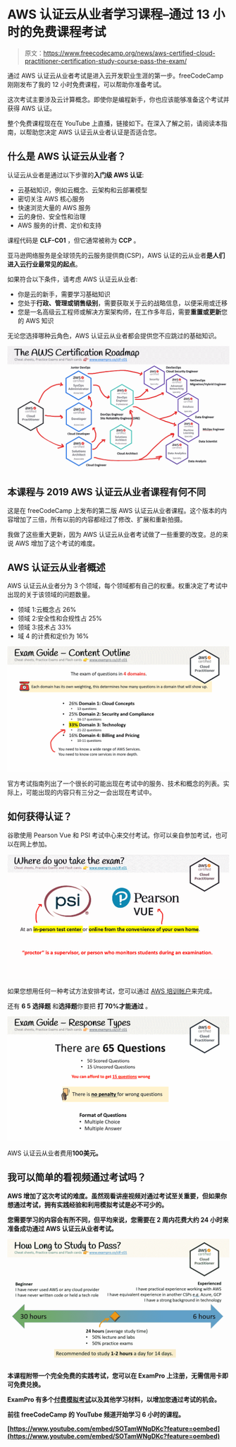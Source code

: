 # AWS 认证云从业者学习课程–通过 13 小时的免费课程考试

> 原文：<https://www.freecodecamp.org/news/aws-certified-cloud-practitioner-certification-study-course-pass-the-exam/>

通过 AWS 认证云从业者考试是进入云开发职业生涯的第一步。freeCodeCamp 刚刚发布了我的 12 小时免费课程，可以帮助你准备考试。

这次考试主要涉及云计算概念。即使你是编程新手，你也应该能够准备这个考试并获得 AWS 认证。

整个免费课程现在在 YouTube 上直播，链接如下。在深入了解之前，请阅读本指南，以帮助您决定 AWS 认证云从业者认证是否适合您。

## 什么是 AWS 认证云从业者？

认证云从业者是通过以下步骤的**入门级 AWS 认证**:

*   云基础知识，例如云概念、云架构和云部署模型
*   密切关注 AWS 核心服务
*   快速浏览大量的 AWS 服务
*   云的身份、安全性和治理
*   AWS 服务的计费、定价和支持

课程代码是 **CLF-C01** ，但它通常被称为 **CCP** 。

亚马逊网络服务是全球领先的云服务提供商(CSP)，AWS 认证的云从业者**是人们进入云行业最常见的起点**。

如果符合以下条件，请考虑 AWS 认证云从业者:

*   你是云的新手，需要学习基础知识
*   您处于**行政、管理或销售级别**，需要获取关于云的战略信息，以便采用或迁移
*   您是一名高级云工程师或解决方案架构师，在工作多年后，需要**重置或更新**您的 AWS 知识

无论您选择哪种云角色，AWS 认证云从业者都会提供您不应跳过的基础知识。

![image-43](img/794bc56e3b6fde7d2dd9dbe47ff24787.png)

## 本课程与 2019 AWS 认证云从业者课程有何不同

这是在 freeCodeCamp 上发布的第二版 AWS 认证云从业者课程。这个版本的内容增加了三倍，所有以前的内容都经过了修改、扩展和重新拍摄。

我做了这些重大更新，因为 AWS 认证云从业者考试做了一些重要的改变。总的来说 AWS 增加了这个考试的难度。

## AWS 认证云从业者概述

AWS 认证云从业者分为 3 个领域，每个领域都有自己的权重。权重决定了考试中出现的关于该领域的问题数量。

*   领域 1:云概念占 26%
*   领域 2:安全性和合规性占 25%
*   领域 3:技术占 33%
*   域 4 的计费和定价为 16%

![image-47](img/e95b81ea0a63c8baded7bc4193e0136b.png)

官方考试指南列出了一个很长的可能出现在考试中的服务、技术和概念的列表。实际上，可能出现的内容只有三分之一会出现在考试中。

## 如何获得认证？

谷歌使用 Pearson Vue 和 PSI 考试中心来交付考试。你可以亲自参加考试，也可以在网上参加。

![image-45](img/aa67cfdaf29bf7584c5457fc5dd792e7.png)

如果您想用任何一种考试方法安排考试，您可以通过 [AWS 培训帐户](https://aws.amazon.com/certification/certification-prep/testing/)来完成。

还有 ****6** 5 **选择题**** 和**选择题**你要把 ****打 70%才能通过**** 。

![image-46](img/5d37052e0baacd5ff8b14da3252b01ce.png)

AWS 认证云从业者费用****100**美元。******

## **我可以简单的看视频通过考试吗？**

**AWS 增加了这次考试的难度。虽然观看讲座视频对通过考试至关重要，但如果你想通过考试，拥有实践经验和利用模拟考试是必不可少的。**

**您需要学习的内容会有所不同，但平均来说，您需要在 2 周内花费大约 24 小时来准备成功通过 AWS 认证云从业者考试。**

**![image-44](img/d8c65469c9049c529df6705ff5e650ad.png)**

**本课程附带一个完全免费的实践考试，您可以在 ExamPro 上注册，无需信用卡即可免费兑换。**

**ExamPro 有多个[付费模拟考试](https://exampro.co/gcp-cdl)以及其他学习材料，以增加您通过考试的机会。**

**前往 freeCodeCamp 的 YouTube 频道开始学习 6 小时的课程。**

 **[https://www.youtube.com/embed/SOTamWNgDKc?feature=oembed](https://www.youtube.com/embed/SOTamWNgDKc?feature=oembed)**